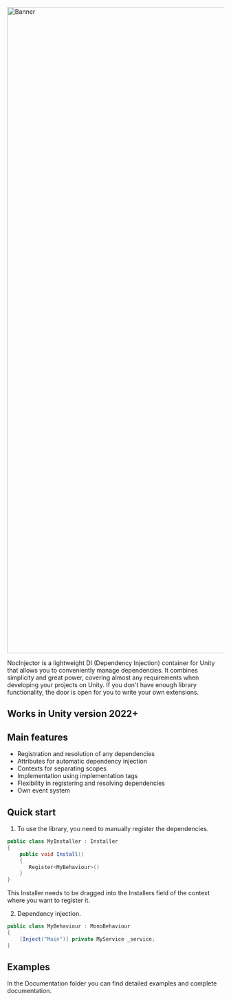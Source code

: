
<img width="4200" height="1500" alt="Banner" src="https://github.com/user-attachments/assets/b20de985-8594-4682-a6de-63b946088e04" />


NocInjector is a lightweight DI (Dependency Injection) container for Unity that allows you to conveniently manage dependencies. It combines simplicity and great power, covering almost any requirements when developing your projects on Unity. If you don't have enough library functionality, the door is open for you to write your own extensions.

## Works in Unity version 2022+

## Main features
- Registration and resolution of any dependencies
- Attributes for automatic dependency injection
- Contexts for separating scopes
- Implementation using implementation tags
- Flexibility in registering and resolving dependencies
- Own event system

## Quick start

1. To use the library, you need to manually register the dependencies.
   
```csharp
public class MyInstaller : Installer 
{
    public void Install()
    {
       Register<MyBehaviour>()
    }
}
```
This Installer needs to be dragged into the Installers field of the context where you want to register it.


2. Dependency injection.

```csharp
public class MyBehaviour : MonoBehaviour 
{
    [Inject("Main")] private MyService _service;
}
```

## Examples
In the Documentation folder you can find detailed examples and complete documentation.
